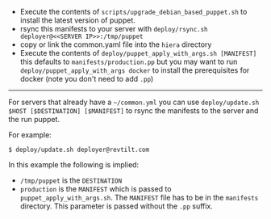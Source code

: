 - Execute the contents of `scripts/upgrade_debian_based_puppet.sh` to install the latest version of puppet.
- rsync this manifests to your server with `deploy/rsync.sh deployer@<<SERVER IP>>:/tmp/puppet`
- copy or link the common.yaml file into the `hiera` directory
- Execute the contents of `deploy/puppet_apply_with_args.sh [MANIFEST]` this defaults to `manifests/production.pp`
but you may want to run `deploy/puppet_apply_with_args docker` to install the prerequisites for docker 
(note you don't need to add `.pp`)

---

For servers that already have a `~/common.yml` you can use `deploy/update.sh $HOST [$DESTINATION] [$MANIFEST]`
to rsync the manifests to the server and the run puppet.

For example:

```
$ deploy/update.sh deployer@revtilt.com
```

In this example the following is implied:

- `/tmp/puppet` is the `DESTINATION`
- `production` is the `MANIFEST` which is passed to `puppet_apply_with_args.sh`.
The `MANIFEST` file has to be in the `manifests` directory. This parameter is passed without the `.pp` suffix.